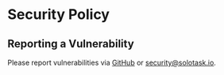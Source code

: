 # Security Policy

## Reporting a Vulnerability

Please report vulnerabilities via [GitHub](https://github.com/tasksolo/tssolo/security/advisories/new) or [security@solotask.io](mailto:security@solotask.io).
